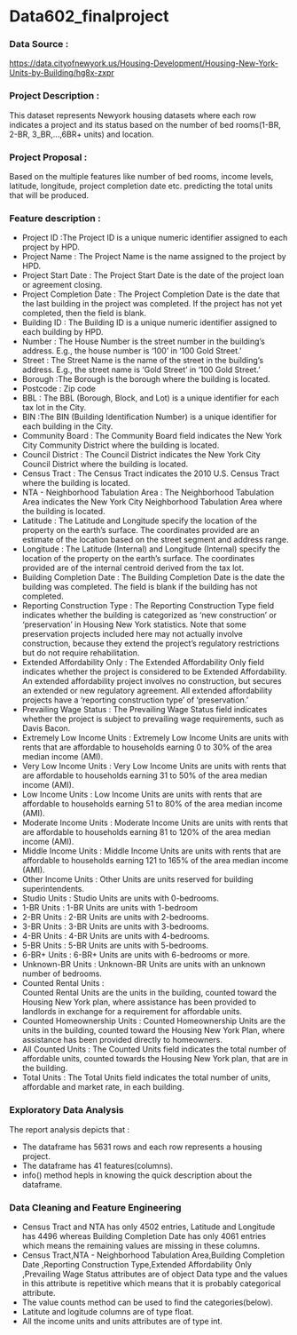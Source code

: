 # Data602_finalproject
### Data Source :
https://data.cityofnewyork.us/Housing-Development/Housing-New-York-Units-by-Building/hg8x-zxpr

### Project Description :
This dataset represents Newyork housing datasets where each row indicates a project and its status based on the number of bed rooms(1-BR, 2-BR, 3_BR,...,6BR+ units) and location.
### Project Proposal :
Based on the multiple features like number of bed rooms, income levels, latitude, longitude, project completion date etc. predicting the total units that will be produced.
### Feature description :
- Project ID :The Project ID is a unique numeric identifier assigned to each project by HPD.
- Project Name : The Project Name is the name assigned to the project by HPD.
- Project Start Date : The Project Start Date is the date of the project loan or agreement closing.
- Project Completion Date : The Project Completion Date is the date that the last building in the project was completed. If the project has not yet completed, then the field is blank.
- Building ID : The Building ID is a unique numeric identifier assigned to each building by HPD.
- Number : The House Number is the street number in the building’s address. E.g., the house number is ‘100’ in ‘100 Gold Street.’
- Street : The Street Name is the name of the street in the building’s address. E.g., the street name is ‘Gold Street’ in ‘100 Gold Street.’
- Borough :The Borough is the borough where the building is located.
- Postcode : Zip code
- BBL : The BBL (Borough, Block, and Lot) is a unique identifier for each tax lot in the City.
- BIN :The BIN (Building Identification Number) is a unique identifier for each building in the City.
- Community Board : The Community Board field indicates the New York City Community District where the building is located.
- Council District : The Council District indicates the New York City Council District where the building is located.
- Census Tract : The Census Tract indicates the 2010 U.S. Census Tract where the building is located.
- NTA - Neighborhood Tabulation Area : The Neighborhood Tabulation Area indicates the New York City Neighborhood Tabulation Area where the building is located.
- Latitude : The Latitude and Longitude specify the location of the property on the earth’s surface. The coordinates provided are an estimate of the location based on the street segment and address range.
- Longitude : The Latitude (Internal) and Longitude (Internal) specify the location of the property on the earth’s surface. The coordinates provided are of the internal centroid derived from the tax lot.
- Building Completion Date : The Building Completion Date is the date the building was completed. The field is blank if the building has not completed.
- Reporting Construction Type : The Reporting Construction Type field indicates whether the building is categorized as ‘new construction’ or ‘preservation’ in Housing New York statistics. Note that some preservation projects included here may not actually involve construction, because they extend the project’s regulatory restrictions but do not require rehabilitation.
- Extended Affordability Only : The Extended Affordability Only field indicates whether the project is considered to be Extended Affordability. An extended affordability project involves no construction, but secures an extended or new regulatory agreement. All extended affordability projects have a ‘reporting construction type’ of ‘preservation.’
- Prevailing Wage Status : The Prevailing Wage Status field indicates whether the project is subject to prevailing wage requirements, such as Davis Bacon.
- Extremely Low Income Units : Extremely Low Income Units are units with rents that are affordable to households earning 0 to 30% of the area median income (AMI).
- Very Low Income Units : Very Low Income Units are units with rents that are affordable to households earning 31 to 50% of the area median income (AMI).
- Low Income Units : Low Income Units are units with rents that are affordable to households earning 51 to 80% of the area median income (AMI).
- Moderate Income Units : Moderate Income Units are units with rents that are affordable to households earning 81 to 120% of the area median income (AMI).
- Middle Income Units : Middle Income Units are units with rents that are affordable to households earning 121 to 165% of the area median income (AMI).
- Other Income Units : Other Units are units reserved for building superintendents.
- Studio Units : Studio Units are units with 0-bedrooms.
- 1-BR Units : 	1-BR Units are units with 1-bedroom
- 2-BR Units : 2-BR Units are units with 2-bedrooms.
- 3-BR Units : 3-BR Units are units with 3-bedrooms.
- 4-BR Units : 	4-BR Units are units with 4-bedrooms.
- 5-BR Units : 5-BR Units are units with 5-bedrooms.
- 6-BR+ Units : 6-BR+ Units are units with 6-bedrooms or more.
- Unknown-BR Units : Unknown-BR Units are units with an unknown number of bedrooms.
- Counted Rental Units : 	
Counted Rental Units are the units in the building, counted toward the Housing New York plan, where assistance has been provided to landlords in exchange for a requirement for affordable units.
- Counted Homeownership Units : Counted Homeownership Units are the units in the building, counted toward the Housing New York Plan, where assistance has been provided directly to homeowners.
- All Counted Units : The Counted Units field indicates the total number of affordable units, counted towards the Housing New York plan, that are in the building.
- Total Units : The Total Units field indicates the total number of units, affordable and market rate, in each building.

### Exploratory Data Analysis
The report analysis depicts that :
- The dataframe has 5631 rows and each row represents a housing project.
- The dataframe has 41 features(columns).
- info() method hepls in knowing the quick description about the dataframe.

### Data Cleaning and Feature Engineering
- Census Tract and NTA has only 4502 entries, Latitude and Longitude has 4496 whereas Building Completion Date has only 4061 entries which means the remaining values are missing in these columns.
- Census Tract,NTA - Neighborhood Tabulation Area,Building Completion Date ,Reporting Construction Type,Extended Affordability Only ,Prevailing Wage Status attributes are of object Data type and the values in this attribute is repetitive which means that it is probably categorical attribute. 
- The value counts method can be used to find the categories(below).
- Latitute and logitude columns are of type float.
- All the income units and units attributes are of type int.

